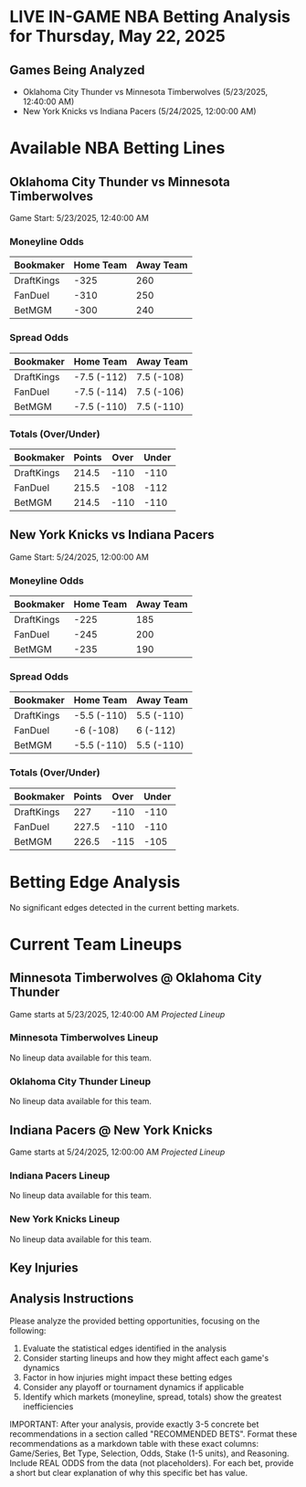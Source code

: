 # LIVE IN-GAME NBA Betting Analysis for Thursday, May 22, 2025

## Games Being Analyzed

- Oklahoma City Thunder vs Minnesota Timberwolves (5/23/2025, 12:40:00 AM)
- New York Knicks vs Indiana Pacers (5/24/2025, 12:00:00 AM)

# Available NBA Betting Lines

## Oklahoma City Thunder vs Minnesota Timberwolves
Game Start: 5/23/2025, 12:40:00 AM

### Moneyline Odds
| Bookmaker | Home Team | Away Team |
|-----------|-----------|----------|
| DraftKings | -325 | 260 |
| FanDuel | -310 | 250 |
| BetMGM | -300 | 240 |

### Spread Odds
| Bookmaker | Home Team | Away Team |
|-----------|-----------|----------|
| DraftKings | -7.5 (-112) | 7.5 (-108) |
| FanDuel | -7.5 (-114) | 7.5 (-106) |
| BetMGM | -7.5 (-110) | 7.5 (-110) |

### Totals (Over/Under)
| Bookmaker | Points | Over | Under |
|-----------|--------|------|-------|
| DraftKings | 214.5 | -110 | -110 |
| FanDuel | 215.5 | -108 | -112 |
| BetMGM | 214.5 | -110 | -110 |


## New York Knicks vs Indiana Pacers
Game Start: 5/24/2025, 12:00:00 AM

### Moneyline Odds
| Bookmaker | Home Team | Away Team |
|-----------|-----------|----------|
| DraftKings | -225 | 185 |
| FanDuel | -245 | 200 |
| BetMGM | -235 | 190 |

### Spread Odds
| Bookmaker | Home Team | Away Team |
|-----------|-----------|----------|
| DraftKings | -5.5 (-110) | 5.5 (-110) |
| FanDuel | -6 (-108) | 6 (-112) |
| BetMGM | -5.5 (-110) | 5.5 (-110) |

### Totals (Over/Under)
| Bookmaker | Points | Over | Under |
|-----------|--------|------|-------|
| DraftKings | 227 | -110 | -110 |
| FanDuel | 227.5 | -110 | -110 |
| BetMGM | 226.5 | -115 | -105 |


# Betting Edge Analysis

No significant edges detected in the current betting markets.

# Current Team Lineups

## Minnesota Timberwolves @ Oklahoma City Thunder
Game starts at 5/23/2025, 12:40:00 AM
*Projected Lineup*

### Minnesota Timberwolves Lineup
No lineup data available for this team.

### Oklahoma City Thunder Lineup
No lineup data available for this team.


## Indiana Pacers @ New York Knicks
Game starts at 5/24/2025, 12:00:00 AM
*Projected Lineup*

### Indiana Pacers Lineup
No lineup data available for this team.

### New York Knicks Lineup
No lineup data available for this team.



## Key Injuries


## Analysis Instructions

Please analyze the provided betting opportunities, focusing on the following:

1. Evaluate the statistical edges identified in the analysis
2. Consider starting lineups and how they might affect each game's dynamics
3. Factor in how injuries might impact these betting edges
4. Consider any playoff or tournament dynamics if applicable
5. Identify which markets (moneyline, spread, totals) show the greatest inefficiencies

IMPORTANT: After your analysis, provide exactly 3-5 concrete bet recommendations in a section called "RECOMMENDED BETS". Format these recommendations as a markdown table with these exact columns: Game/Series, Bet Type, Selection, Odds, Stake (1-5 units), and Reasoning. Include REAL ODDS from the data (not placeholders). For each bet, provide a short but clear explanation of why this specific bet has value.